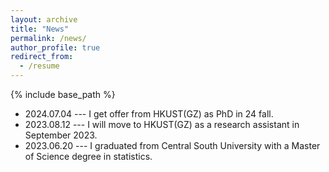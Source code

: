 ```yaml
---
layout: archive
title: "News"
permalink: /news/
author_profile: true
redirect_from:
  - /resume
---
```


{% include base_path %}

* 2024.07.04 --- I get offer from HKUST(GZ) as PhD in 24 fall.
* 2023.08.12 --- I will move to HKUST(GZ) as a research assistant in September 2023.
* 2023.06.20 --- I graduated from Central South University with a Master of Science degree in statistics.
